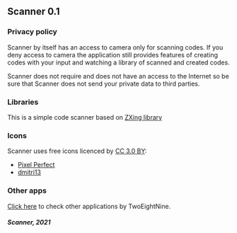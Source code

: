 ## Scanner 0.1

### Privacy policy

Scanner by itself has an access to camera only for scanning codes. If you deny access to camera the application 
still provides features of creating codes with your input and watching a library of scanned and created codes.

Scanner does not require and does not have an access to the Internet so be sure that Scanner does not 
send your private data to third parties.

### Libraries

This is a simple code scanner based on [ZXing library](https://github.com/zxing/zxing)

### Icons

Scanner uses free icons licenced by [CC 3.0 BY](http://creativecommons.org/licenses/by/3.0/):

* [Pixel Perfect](https://www.flaticon.com/authors/pixel-perfect)
* [dmitri13](https://www.flaticon.com/authors/dmitri13)

### Other apps

[Click here](https://play.google.com/store/apps/developer?id=TwoEightNine) to check other applications by TwoEightNine.

##### Scanner, 2021 